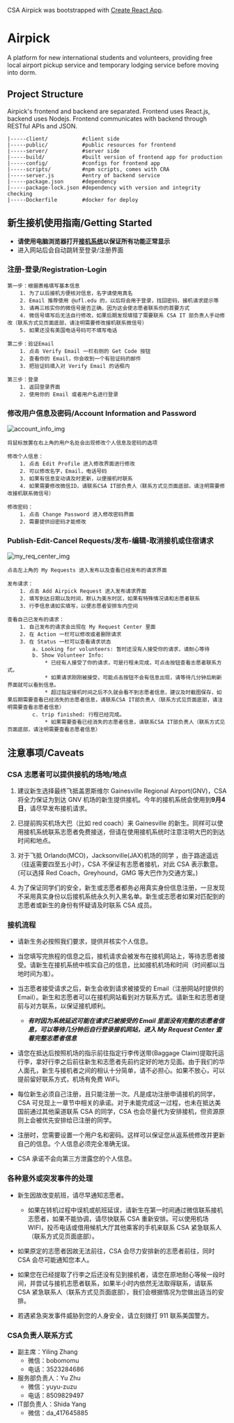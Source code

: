CSA Airpick was bootstrapped with [Create React App](https://github.com/facebook/create-react-app).

# Airpick

A platform for new international students and volunteers, providing free local airport pickup service and temporary lodging service before moving into dorm.

## Project Structure

Airpick's frontend and backend are separated. Frontend uses React.js, backend uses Nodejs. Frontend communicates with backend through RESTful APIs and JSON.

```
|-----client/           #client side
|-----public/           #public resources for frontend
|-----server/           #server side
|-----build/            #built version of frontend app for production
|-----config/           #configs for frontend app
|-----scripts/          #npm scripts, comes with CRA
|-----server.js         #entry of backend service
|-----package.json      #dependency
|-----package-lock.json #dependency with version and integrity checking
|-----Dockerfile        #docker for deploy
```

## 新生接机使用指南/Getting Started
* **请使用电脑浏览器打开[接机系统](http://airpick.uflcsa.org/)以保证所有功能正常显示**
* 进入网站后会自动跳转至登录/注册界面

### 注册-登录/Registration-Login

    第一步：根据表格填写基本信息
        1. 为了以后接机方便核对信息，名字请使用真名
        2. Email 推荐使用 @ufl.edu 的，以后将会用于登录，找回密码，接机请求提示等
        3. 请再三核实你的微信号是否正确，因为这会使志愿者联系你的首要方式
        4. 微信号填写后无法自行修改，如果后期发现填错了需要联系 CSA IT 部负责人手动修改（联系方式见页面底部，请注明需要修改接机联系微信号）
        5. 如果还没有美国电话号码可不填写电话

    第二步：验证Email
        1. 点击 Verify Email 一栏右侧的 Get Code 按钮
        2. 查看你的 Email，你会收到一个有验证码的邮件
        3. 把验证码填入对 Verify Email 的话框内

    第三步：登录
        1. 返回登录界面
        2. 使用你的 Email 或者用户名进行登录

### 修改用户信息及密码/Account Information and Password
   
![account_info_img](https://github.com/ufcsa/airpick/blob/edit_readme/readme_imgs/account_info_b.png?raw=true)

    将鼠标放置在右上角的用户名处会出现修改个人信息及密码的选项
    
    修改个人信息：
        1. 点击 Edit Profile 进入修改界面进行修改
        2. 可以修改名字，Email，电话号码
        3. 如果有信息变动请及时更新，以便接机时联系
        4. 如果需要修改微信ID，请联系CSA IT部负责人（联系方式见页面底部，请注明需要修改接机联系微信号）
        
    修改密码：
        1. 点击 Change Password 进入修改密码界面
        2. 需要提供旧密码才能修改

### Publish-Edit-Cancel Requests/发布-编辑-取消接机或住宿请求

![my_req_center_img](https://github.com/ufcsa/airpick/blob/edit_readme/readme_imgs/req_ctr_b.png?raw=true)

    点击左上角的 My Requests 进入发布以及查看已经发布的请求界面
    
    发布请求：
        1. 点击 Add Airpick Request 进入发布请求界面
        2. 填写到达日期以及时间，默认为美东时区，如果有特殊情况请和志愿者联系
        3. 行李信息请如实填写，以便志愿者安排车内空间
        
    查看自己已发布的请求：
        1. 自己发布的请求会出现在 My Request Center 里面
        2. 在 Action 一栏可以修改或者删除请求
        3. 在 Status 一栏可以查看请求状态
            a. Looking for volunteers: 暂时还没有人接受你的请求，请耐心等待
            b. Show Volunteer Info: 
                * 已经有人接受了你的请求，可是行程未完成，可点击按钮查看志愿者联系方式。
                * 如果请求刚刚被接受，可能点击按钮不会有信息出现，请等待几分钟后刷新界面就可以看到信息。
                * 超过指定接机时间之后不久就会看不到志愿者信息，建议及时截图保存，如果后期需要查看已经消失的志愿者信息，请联系CSA IT部负责人（联系方式见页面底部，请注明需要查看志愿者信息）
            c. trip finished: 行程已经完成。
                * 如果需要查看已经消失的志愿者信息，请联系CSA IT部负责人（联系方式见页面底部，请注明需要查看志愿者信息）


## 注意事项/Caveats

### CSA 志愿者可以提供接机的场地/地点

1. 建议新生选择最终飞抵盖恩斯维尔 Gainesville Regional Airport(GNV)，CSA 将全力保证为到达 GNV 机场的新生提供接机。今年的接机系统会使用到**9月4日**，请尽早发布接机请求。

2. 已提前购买机场大巴（比如 red coach）来 Gainesville 的新生。同样可以使用接机系统联系志愿者免费接送，但请在使用接机系统时注意注明大巴的到达时间和地点。

3. 对于飞抵 Orlando(MCO)，Jacksonville(JAX)机场的同学 ，由于路途遥远（往返需要四至五小时），CSA 不保证有志愿者接机，对此 CSA 表示歉意。(可以选择 Red Coach，Greyhound，GMG 等大巴作为交通方案。)

4. 为了保证同学们的安全，新生或志愿者都务必用真实身份信息注册，一旦发现不采用真实身份以后接机系统永久列入黑名单。新生或志愿者如果对匹配到的志愿者或新生的身份有怀疑请及时联系 CSA 成员。

### 接机流程

* 请新生务必按照我们要求，提供并核实个人信息。

* 当您填写完旅程的信息之后，接机请求会被发布在接机网站上，等待志愿者接受。请新生在接机系统中核实自己的信息，比如接机机场和时间（时间都以当地时间为准）。

* 当志愿者接受请求之后，新生会收到请求被接受的 Email（注册网站时提供的 Email）。新生和志愿者可以在接机网站看到对方联系方式。请新生和志愿者提前与对方联系，以保证接机顺利。
    * _**有时因为系统延迟可能在请求已被接受的 Email 里面没有完整的志愿者信息，可以等待几分钟后自行登录接机网站，进入 My Request Center 查看完整志愿者信息**_

* 请您在抵达后按照机场的指示前往指定行李传送带(Baggage Claim)提取托运行李，拿好行李之后前往新生和志愿者先前约定好的地方见面。由于我们的华人面孔，新生与接机者之间的相认十分简单，请不必担心。如果不放心，可以提前留好联系方式，机场有免费 WiFi。

* 每位新生必须自己注册，且只能注册一次。凡是成功注册申请接机的同学，CSA 可兑现上一章节中相关的承诺。对于未能完成这一过程，也未在抵达美国前通过其他渠道联系 CSA 的同学，CSA 也会尽量代为安排接机，但资源原则上会被优先安排给已注册的同学。

* 注册时，您需要设置一个用户名和密码。这样可以保证您从返系统修改并更新自己的信息。个人信息必须完全准确无误。

* CSA 承诺不会向第三方泄露您的个人信息。

### 各种意外或突发事件的处理

* 新生因故改变航班，请尽早通知志愿者。
   * 如果在转机过程中误机或航班延误，请新生在第一时间通过微信联系接机志愿者，如果不能协调，请尽快联系 CSA 重新安排。可以使用机场 WIFI，投币电话或借用候机大厅其他乘客的手机来联系 CSA 紧急联系人（联系方式见页面底部）。

* 如果原定的志愿者因故无法前往，CSA 会尽力安排新的志愿者前往，同时 CSA 会尽可能通知您本人。

* 如果您在已经提取了行李之后还没有见到接机者，请您在原地耐心等候一段时间，并尝试与接机志愿者联系，如果半小时内依然无法取得联系，请联系 CSA 紧急联系人（联系方式见页面底部），我们会根据情况为您做出适当的安排。

* 若遇紧急突发事件威胁到您的人身安全，请立刻拨打 911 联系美国警方。


### CSA负责人联系方式
* 副主席：Yiling Zhang
    * 微信：bobomomu
    * 电话：3523284686
*  服务部负责人：Yu Zhu
    * 微信：yuyu-zuzu
    * 电话：8509829497
*  IT部负责人：Shida Yang
    * 微信：da_417645885